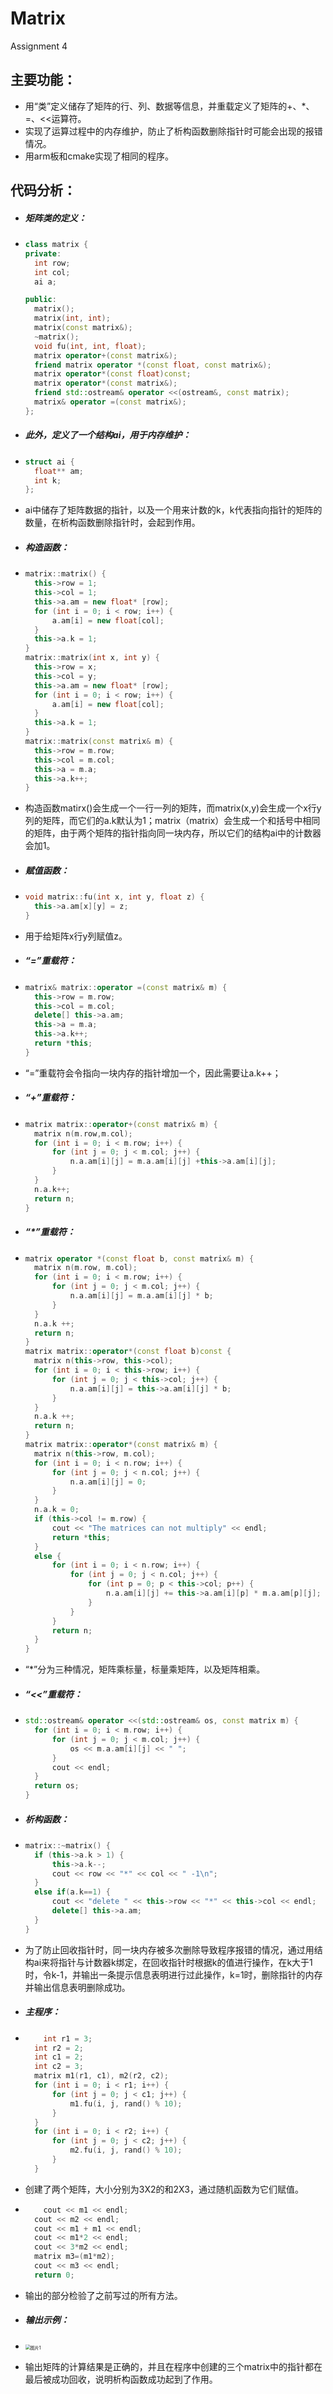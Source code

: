 # Matrix

Assignment 4



## 主要功能：

* 用“类”定义储存了矩阵的行、列、数据等信息，并重载定义了矩阵的+、*、=、<<运算符。
* 实现了运算过程中的内存维护，防止了析构函数删除指针时可能会出现的报错情况。
* 用arm板和cmake实现了相同的程序。



## 代码分析：

* ##### 矩阵类的定义：

* ```C++
  class matrix {
  private:
  	int row;
  	int col;
  	ai a;
  
  public:
  	matrix();
  	matrix(int, int);
  	matrix(const matrix&);
  	~matrix();
  	void fu(int, int, float);
  	matrix operator+(const matrix&);
  	friend matrix operator *(const float, const matrix&);
  	matrix operator*(const float)const;
  	matrix operator*(const matrix&);
  	friend std::ostream& operator <<(ostream&, const matrix);
  	matrix& operator =(const matrix&);
  };
  ```

* ##### 此外，定义了一个结构ai，用于内存维护：

* ```C++
  struct ai {
  	float** am;
  	int k;
  };
  ```

* ai中储存了矩阵数据的指针，以及一个用来计数的k，k代表指向指针的矩阵的数量，在析构函数删除指针时，会起到作用。

* ##### 构造函数：

* ```c++
  matrix::matrix() {
  	this->row = 1;
  	this->col = 1;
  	this->a.am = new float* [row];
  	for (int i = 0; i < row; i++) {
  		a.am[i] = new float[col];
  	}
  	this->a.k = 1;
  }
  matrix::matrix(int x, int y) {
  	this->row = x;
  	this->col = y;
  	this->a.am = new float* [row];
  	for (int i = 0; i < row; i++) {
  		a.am[i] = new float[col];
  	}
  	this->a.k = 1;
  }
  matrix::matrix(const matrix& m) {
  	this->row = m.row;
  	this->col = m.col;
  	this->a = m.a;
  	this->a.k++;
  }
  ```

* 构造函数matirx()会生成一个一行一列的矩阵，而matrix(x,y)会生成一个x行y列的矩阵，而它们的a.k默认为1；matrix（matrix）会生成一个和括号中相同的矩阵，由于两个矩阵的指针指向同一块内存，所以它们的结构ai中的计数器会加1。

* ##### 赋值函数：

* ```c++
  void matrix::fu(int x, int y, float z) {
  	this->a.am[x][y] = z;
  }
  ```

* 用于给矩阵x行y列赋值z。

* ##### “=”重载符：

* ```C++
  matrix& matrix::operator =(const matrix& m) {
  	this->row = m.row;
  	this->col = m.col;
  	delete[] this->a.am;
  	this->a = m.a;
  	this->a.k++;
  	return *this;
  }
  ```

* “=”重载符会令指向一块内存的指针增加一个，因此需要让a.k++；

* ##### “+”重载符：

* ```c++
  matrix matrix::operator+(const matrix& m) {
  	matrix n(m.row,m.col);
  	for (int i = 0; i < m.row; i++) {
  		for (int j = 0; j < m.col; j++) {
  			n.a.am[i][j] = m.a.am[i][j] +this->a.am[i][j];
  		}
  	}
  	n.a.k++;
  	return n;
  }
  ```

* ##### “*”重载符：

* ```c++
  matrix operator *(const float b, const matrix& m) {
  	matrix n(m.row, m.col);
  	for (int i = 0; i < m.row; i++) {
  		for (int j = 0; j < m.col; j++) {
  			n.a.am[i][j] = m.a.am[i][j] * b;
  		}
  	}
  	n.a.k ++;
  	return n;
  }
  matrix matrix::operator*(const float b)const {
  	matrix n(this->row, this->col);
  	for (int i = 0; i < this->row; i++) {
  		for (int j = 0; j < this->col; j++) {
  			n.a.am[i][j] = this->a.am[i][j] * b;
  		}
  	}
  	n.a.k ++;
  	return n;
  }
  matrix matrix::operator*(const matrix& m) {
  	matrix n(this->row, m.col);
  	for (int i = 0; i < n.row; i++) {
  		for (int j = 0; j < n.col; j++) {
  			n.a.am[i][j] = 0;
  		}
  	}
  	n.a.k = 0;
  	if (this->col != m.row) {
  		cout << "The matrices can not multiply" << endl;
  		return *this;
  	}
  	else {
  		for (int i = 0; i < n.row; i++) {
  			for (int j = 0; j < n.col; j++) {
  				for (int p = 0; p < this->col; p++) {
  					n.a.am[i][j] += this->a.am[i][p] * m.a.am[p][j];
  				}
  			}
  		}
  		return n;
  	}
  }
  ```

* “*”分为三种情况，矩阵乘标量，标量乘矩阵，以及矩阵相乘。

* ##### “<<”重载符：

* ```c++
  std::ostream& operator <<(std::ostream& os, const matrix m) {
  	for (int i = 0; i < m.row; i++) {
  		for (int j = 0; j < m.col; j++) {
  			os << m.a.am[i][j] << " ";
  		}
  		cout << endl;
  	}
  	return os;
  }
  ```

* ##### 析构函数：

* ```c++
  matrix::~matrix() {
  	if (this->a.k > 1) {
  		this->a.k--;
  		cout << row << "*" << col << " -1\n";
  	}
  	else if(a.k==1) {
  		cout << "delete " << this->row << "*" << this->col << endl;
  		delete[] this->a.am;
  	}
  }
  ```

* 为了防止回收指针时，同一块内存被多次删除导致程序报错的情况，通过用结构ai来将指针与计数器k绑定，在回收指针时根据k的值进行操作，在k大于1时，令k-1，并输出一条提示信息表明进行过此操作，k=1时，删除指针的内存并输出信息表明删除成功。

* ##### 主程序：

* ```c++
      int r1 = 3;
  	int r2 = 2;
  	int c1 = 2;
  	int c2 = 3;
  	matrix m1(r1, c1), m2(r2, c2);
  	for (int i = 0; i < r1; i++) {
  		for (int j = 0; j < c1; j++) {
  			m1.fu(i, j, rand() % 10);
  		}
  	}
  	for (int i = 0; i < r2; i++) {
  		for (int j = 0; j < c2; j++) {
  			m2.fu(i, j, rand() % 10);
  		}
  	}
  ```

* 创建了两个矩阵，大小分别为3X2的和2X3，通过随机函数为它们赋值。

* ```C++
      cout << m1 << endl;
  	cout << m2 << endl;
  	cout << m1 + m1 << endl;
  	cout << m1*2 << endl;
  	cout << 3*m2 << endl;
  	matrix m3=(m1*m2);
  	cout << m3 << endl;
  	return 0;
  ```

* 输出的部分检验了之前写过的所有方法。

* ##### 输出示例：

* <img src="D:\cx\assignment4\picture\图片1.png" alt="图片1" style="zoom: 50%;" />

* 输出矩阵的计算结果是正确的，并且在程序中创建的三个matrix中的指针都在最后被成功回收，说明析构函数成功起到了作用。

